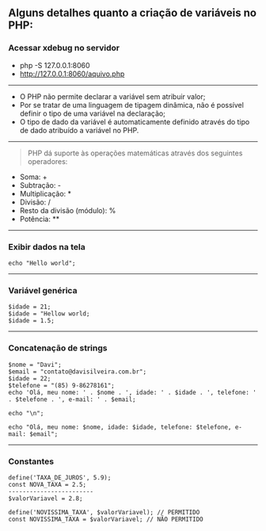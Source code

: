 ## Alguns detalhes quanto a criação de variáveis no PHP:
### Acessar xdebug no servidor
* php -S 127.0.0.1:8060
* http://127.0.0.1:8060/aquivo.php
<hr>

* O PHP não permite declarar a variável sem atribuir valor;
* Por se tratar de uma linguagem de tipagem dinâmica, não é possível definir o tipo de uma variável na declaração;
* O tipo de dado da variável é automaticamente definido através do tipo de dado atribuído a variável no PHP.

<hr>

>PHP dá suporte às operações matemáticas através dos seguintes operadores:
* Soma: +
* Subtração: -
* Multiplicação: *
* Divisão: /
* Resto da divisão (módulo): %
* Potência: **

<hr>

### Exibir dados na tela
```
echo "Hello world";
```
<hr>

### Variável genérica
```
$idade = 21;
$idade = "Hellow world;
$idade = 1.5;
```
<hr>

### Concatenação de strings
```
$nome = "Davi";
$email = "contato@davisilveira.com.br";
$idade = 22;
$telefone = "(85) 9-86278161";
echo 'Olá, meu nome: ' . $nome . ', idade: ' . $idade . ', telefone: ' . $telefone . ', e-mail: ' . $email;

echo "\n";

echo "Olá, meu nome: $nome, idade: $idade, telefone: $telefone, e-mail: $email";

```

<hr>

### Constantes
```
define('TAXA_DE_JUROS', 5.9);
const NOVA_TAXA = 2.5;
------------------------
$valorVariavel = 2.8;

define('NOVISSIMA_TAXA', $valorVariavel); // PERMITIDO
const NOVISSIMA_TAXA = $valorVariavel; // NÃO PERMITIDO
```

